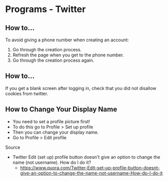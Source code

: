 # Programs - Twitter

## How to...

To avoid giving a phone number when creating an account:

1. Go through the creation process.
2. Refresh the page when you get to the phone number. 
3. Go through the creation process again.

## How to...

If you get a blank screen after logging in, check that you did not disallow cookies from twitter.

## How to Change Your Display Name

- You need to set a profile picture first!
- To do this go to Profile > Set up profile
- Then you can change your display name.
- Go to Profile > Edit profile

Source

- Twitter Edit (set up) profile button doesn't give an option to change the name (not username). How do I do it?
  - https://www.quora.com/Twitter-Edit-set-up-profile-button-doesnt-give-an-option-to-change-the-name-not-username-How-do-I-do-it 
